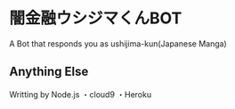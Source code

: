 # 闇金融ウシジマくんBOT

A Bot that responds you as ushijima-kun(Japanese Manga)

## Anything Else

Writting by Node.js
・cloud9
・Heroku

